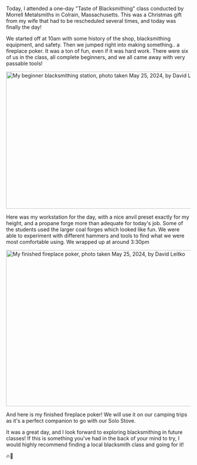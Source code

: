 Today, I attended a one-day "Taste of Blacksmithing" class conducted by Morrell Metalsmiths in Colrain, Massachusetts. This was a Christmas gift from my wife that had to be rescheduled several times, and today was finally the day!

We started off at 10am with some history of the shop, blacksmithing equipment, and safety.  Then we jumped right into making something.. a fireplace poker.  It was a ton of fun, even if it was hard work.  There were six of us in the class, all complete beginners, and we all came away with very passable tools!

<img src="https://dvdlite.micro.blog/uploads/2024/blacksmith-station.png" width="600" height="374" alt="My beginner blacksmithing station, photo taken May 25, 2024, by David Leitko" title="My beginner blacksmithing station, photo taken May 25, 2024, by David Leitko">

Here was my workstation for the day, with a nice anvil preset exactly for my height, and a propane forge more than adequate for today's job.  Some of the students used the larger coal forges which looked like fun. We were able to experiment with different hammers and tools to find what we were most comfortable using.  We wrapped up at around 3:30pm

<img src="https://dvdlite.micro.blog/uploads/2024/fireplace-poker.png" width="600" height="426" alt="My finished fireplace poker, photo taken May 25, 2024, by David Leitko" title="My finished fireplace poker, photo taken May 25, 2024, by David Leitko">

And here is my finished fireplace poker!  We will use it on our camping trips as it's a perfect companion to go with our Solo Stove.

It was a great day, and I look forward to exploring blacksmithing in future classes!  If this is something you've had in the back of your mind to try, I would highly recommend finding a local blacksmith class and going for it!

🔥🗿
